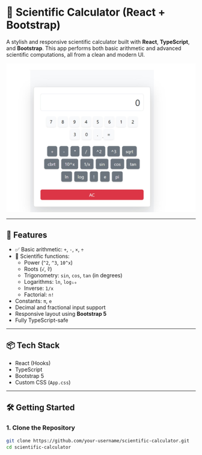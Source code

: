 # 🧮 Scientific Calculator (React + Bootstrap)

A stylish and responsive scientific calculator built with **React**, **TypeScript**, and **Bootstrap**. This app performs both basic arithmetic and advanced scientific computations, all from a clean and modern UI.

![screenshot](./screenshot.jpg)

---

## 🚀 Features

- ✅ Basic arithmetic: `+`, `-`, `×`, `÷`
- 🧪 Scientific functions:
  - Power (`^2`, `^3`, `10^x`)
  - Roots (`√`, `∛`)
  - Trigonometry: `sin`, `cos`, `tan` (in degrees)
  - Logarithms: `ln`, `log₁₀`
  - Inverse: `1/x`
  - Factorial: `n!`
- Constants: `π`, `e`
- Decimal and fractional input support
- Responsive layout using **Bootstrap 5**
- Fully TypeScript-safe

---

## 📦 Tech Stack

- React (Hooks)
- TypeScript
- Bootstrap 5
- Custom CSS (`App.css`)

---

## 🛠️ Getting Started

### 1. Clone the Repository

```bash
git clone https://github.com/your-username/scientific-calculator.git
cd scientific-calculator
